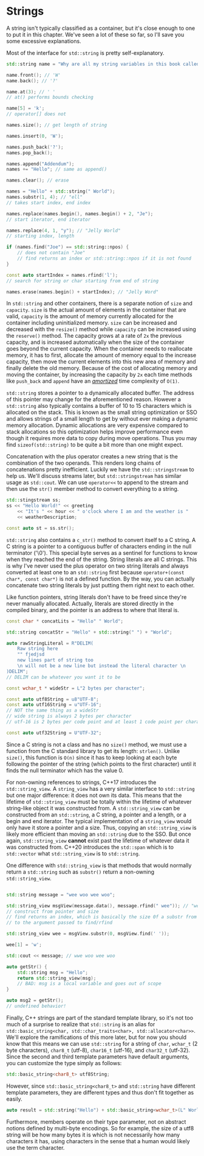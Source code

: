 # Strings

A string isn't typically classified as a container, but it's close enough to one to put it in this chapter. We've seen a lot of these so far, so I'll save you some excessive explanations. 

Most of the interface for `std::string` is pretty self-explanatory. 

```C++
std::string name = "Why are all my string variables in this book called name?";

name.front(); // 'W'
name.back(); // '?'

name.at(3); // ' '
// at() performs bounds checking

name[5] = 'k';
// operator[] does not

names.size(); // get length of string

names.insert(0, 'W');

names.push_back('?');
names.pop_back();

names.append("Addendum");
names += "Hello"; // same as append()

names.clear(); // erase

names = "Hello" + std::string(" World");
names.substr(1, 4); // "ell"
// takes start index, end index

names.replace(names.begin(), names.begin() + 2, "Je");
// start iterator, end iterator

names.replace(4, 1, "y"); // "Jelly World"
// starting index, length

if (names.find("Joe") == std::string::npos) {
    // does not contain "Joe"
    // find returns an index or std::string::npos if it is not found
}

const auto startIndex = names.rfind('l'); 
// search for string or char starting from end of string

names.erase(names.begin() + startIndex); // "Jelly Word"
```

In `std::string` and other containers, there is a separate notion of `size` and `capacity`. `size` is the actual amount of elements in the container that are valid, `capacity` is the amount of memory currently allocated for the container including uninitialized memory. `size` can be increased and decreased with the `resize()` method while `capacity` can be increased using the `reserve()` method. The capacity grows at a rate of `2x` the previous capacity, and is increased automatically when the size of the container goes beyond the current capacity. When the container needs to reallocate memory, it has to first, allocate the amount of memory equal to the increase capacity, then move the current elements into this new area of memory and finally delete the old memory. Because of the cost of allocating memory and moving the container, by increasing the capacity by `2x` each time methods like `push_back` and `append` have an *[amortized](http://www.cs.cornell.edu/courses/cs3110/2021sp/textbook/eff/amortized.html)* time complexity of `O(1)`.

`std::string` stores a pointer to a dynamically allocated buffer. The address of this pointer may change for the aforementioned reason. However a `std::string` also typically contains a buffer of 10 to 15 characters which is allocated on the stack. This is known as the small string optimization or SSO and allows strings of a small length to get by without ever making a dynamic memory allocation. Dynamic allocations are very expensive compared to stack allocations so this optimization helps improve performance even though it requires more data to copy during move operations. Thus you may find `sizeof(std::string)` to be quite a bit more than one might expect.

Concatenation with the plus operator creates a new string that is the combination of the two operands. This renders long chains of concatenations pretty inefficient. Luckily we have the `std::stringstream` to help us. We'll discuss streams later, but `std::stringstream` has similar usage as `std::cout`. We can use `operator<<` to append to the stream and then use the `str()` member method to convert everything to a string.

```C++
std::stingstream ss;
ss << "Hello World!" << greeting 
    << "It's " << hour << " o'clock where I am and the weather is "
    << weatherDescription; 

const auto st = ss.str();
```

`std::string` also contains a `c_str()` method to convert itself to a C string. A C string is a pointer to a contiguous buffer of characters ending in the null terminator ('\0'). This special byte serves as a sentinel for functions to know when they reached the end of the string. String literals are all C strings. This is why I've never used the plus operator on two string literals and always converted at least one to an `std::string` first because `operator+(const char*, const char*)` is not a defined function. By the way, you can actually concatenate two string literals by just putting them right next to each other. 

Like function pointers, string literals don't have to be freed since they're never manually allocated. Actually, literals are stored directly in the compiled binary, and the pointer is an address to where that literal is.

```C++
const char * concatLits = "Hello" " World";

std::string concatStr = "Hello" + std::string(" ") + "World";

auto rawStringLiteral = R"DELIM(
    Raw string here
    "" fjedjsd
    new lines part of string too 
    \n will not be a new line but instead the literal character \n
)DELIM";
// DELIM can be whatever you want it to be

const wchar_t * wideStr = L"2 bytes per character";

const auto utf8String = u8"UTF-8";
const auto utf16String = u"UTF-16"; 
// NOT the same thing as a wideStr
// wide string is always 2 bytes per character
// utf-16 is 2 bytes per code point and at least 1 code point per character with at least 1 character per glyph

const auto utf32String = U"UTF-32";
```

Since a C string is not a class and has no `size()` method, we must use a function from the C standard library to get its length: `strlen()`. Unlike `size()`, this function is `O(n)` since it has to keep looking at each byte following the pointer of the string (which points to the first character) until it finds the null terminator which has the value 0.

For non-owning references to strings, C++17 introduces the `std::string_view`. A `string_view` has a very similar interface to `std::string` but one major difference: it does not own its data. This means that the lifetime of `std::string_view` must be totally within the lifetime of whatever string-like object it was constructed from. A `std::string_view` can be constructed from an `std::string`, a C string, a pointer and a length, or a begin and end iterator. The typical implementation of a `string_view` would only have it store a pointer and a size. Thus, copying an `std::string_view` is likely more efficient than moving an `std::string` due to the SSO. But once again, `std::string_view` **cannot** exist past the lifetime of whatever data it was constructed from. C++20 introduces the `std::span` which is to `std::vector` what `std::string_view` is to `std::string`. 

One difference with `std::string_view` is that methods that would normally return a `std::string` such as `substr()` return a non-owning `std::string_view`.

```C++

std::string message = "wee woo wee woo";

std::string_view msgView(message.data(), message.rfind(" wee")); // "wee woo"
// construct from pointer and size
// find returns an index, which is basically the size 0f a substr from start of string
// to the argument passed to find/rfind

std::string_view wee = msgView.substr(0, msgView.find(' '));

wee[1] = 'w';

std::cout << message; // wwe woo wee woo

auto getStr() {
    std::string msg = "Hello";
    return std::string_view(msg);
    // BAD: msg is a local variable and goes out of scope
}

auto msg2 = getStr();
// undefined behavior!
```

Finally, C++ strings are part of the standard template library, so it's not too much of a surprise to realize that `std::string` is an alias for `std::basic_string<char, std::char_traits<char>, std::allocator<char>>`. We'll explore the ramifications of this more later, but for now you should know that this means we can use `std::string` for a string of `char`, `wchar_t` (2 byte characters), `char8_t` (utf-8), `char16_t` (utf-16), and `char32_t` (utf-32). Since the second and third template parameters have default arguments, you can customize the type simply as follows:

```C++
std::basic_string<char8_t> utf8String;
```

However, since `std::basic_string<char8_t>` and `std::string` have different template parameters, they are different types and thus don't fit together as easily.

```C++
auto result = std::string("Hello") + std::basic_string<wchar_t>(L" World"); // error
```

Furthermore, members operate on their type parameter, not on abstract notions defined by multi-byte encodings. So for example, the size of a utf8 string will be how many bytes it is which is not necessarily how many characters it has, using characters in the sense that a human would likely use the term character. 
    